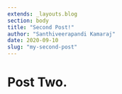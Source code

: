 ```yaml
---
extends: _layouts.blog
section: body
title: "Second Post!"
author: "Santhiveerapandi Kamaraj"
date: 2020-09-10
slug: "my-second-post"
---
```


<h1>Post Two.</h1>
